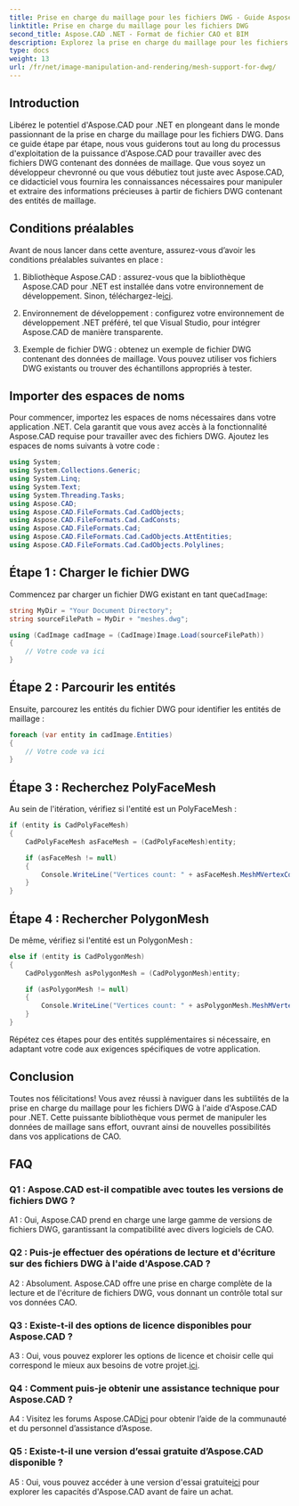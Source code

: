 ```yaml
---
title: Prise en charge du maillage pour les fichiers DWG - Guide Aspose.CAD
linktitle: Prise en charge du maillage pour les fichiers DWG
second_title: Aspose.CAD .NET - Format de fichier CAO et BIM
description: Explorez la prise en charge du maillage pour les fichiers DWG avec Aspose.CAD pour .NET. Améliorez vos applications de CAO avec de puissantes capacités de manipulation de maillage.
type: docs
weight: 13
url: /fr/net/image-manipulation-and-rendering/mesh-support-for-dwg/
---
```

## Introduction

Libérez le potentiel d'Aspose.CAD pour .NET en plongeant dans le monde passionnant de la prise en charge du maillage pour les fichiers DWG. Dans ce guide étape par étape, nous vous guiderons tout au long du processus d'exploitation de la puissance d'Aspose.CAD pour travailler avec des fichiers DWG contenant des données de maillage. Que vous soyez un développeur chevronné ou que vous débutiez tout juste avec Aspose.CAD, ce didacticiel vous fournira les connaissances nécessaires pour manipuler et extraire des informations précieuses à partir de fichiers DWG contenant des entités de maillage.

## Conditions préalables

Avant de nous lancer dans cette aventure, assurez-vous d’avoir les conditions préalables suivantes en place :

1.  Bibliothèque Aspose.CAD : assurez-vous que la bibliothèque Aspose.CAD pour .NET est installée dans votre environnement de développement. Sinon, téléchargez-le[ici](https://releases.aspose.com/cad/net/).

2. Environnement de développement : configurez votre environnement de développement .NET préféré, tel que Visual Studio, pour intégrer Aspose.CAD de manière transparente.

3. Exemple de fichier DWG : obtenez un exemple de fichier DWG contenant des données de maillage. Vous pouvez utiliser vos fichiers DWG existants ou trouver des échantillons appropriés à tester.

## Importer des espaces de noms

Pour commencer, importez les espaces de noms nécessaires dans votre application .NET. Cela garantit que vous avez accès à la fonctionnalité Aspose.CAD requise pour travailler avec des fichiers DWG. Ajoutez les espaces de noms suivants à votre code :

```csharp
using System;
using System.Collections.Generic;
using System.Linq;
using System.Text;
using System.Threading.Tasks;
using Aspose.CAD;
using Aspose.CAD.FileFormats.Cad.CadObjects;
using Aspose.CAD.FileFormats.Cad.CadConsts;
using Aspose.CAD.FileFormats.Cad;
using Aspose.CAD.FileFormats.Cad.CadObjects.AttEntities;
using Aspose.CAD.FileFormats.Cad.CadObjects.Polylines;
```

## Étape 1 : Charger le fichier DWG

 Commencez par charger un fichier DWG existant en tant que`CadImage`:

```csharp
string MyDir = "Your Document Directory";
string sourceFilePath = MyDir + "meshes.dwg";

using (CadImage cadImage = (CadImage)Image.Load(sourceFilePath))
{
    // Votre code va ici
}
```

## Étape 2 : Parcourir les entités

Ensuite, parcourez les entités du fichier DWG pour identifier les entités de maillage :

```csharp
foreach (var entity in cadImage.Entities)
{
    // Votre code va ici
}
```

## Étape 3 : Recherchez PolyFaceMesh

Au sein de l'itération, vérifiez si l'entité est un PolyFaceMesh :

```csharp
if (entity is CadPolyFaceMesh)
{
    CadPolyFaceMesh asFaceMesh = (CadPolyFaceMesh)entity;

    if (asFaceMesh != null)
    {
        Console.WriteLine("Vertices count: " + asFaceMesh.MeshMVertexCount);
    }
}
```

## Étape 4 : Rechercher PolygonMesh

De même, vérifiez si l'entité est un PolygonMesh :

```csharp
else if (entity is CadPolygonMesh)
{
    CadPolygonMesh asPolygonMesh = (CadPolygonMesh)entity;

    if (asPolygonMesh != null)
    {
        Console.WriteLine("Vertices count: " + asPolygonMesh.MeshMVertexCount);
    }
}
```

Répétez ces étapes pour des entités supplémentaires si nécessaire, en adaptant votre code aux exigences spécifiques de votre application.

## Conclusion

Toutes nos félicitations! Vous avez réussi à naviguer dans les subtilités de la prise en charge du maillage pour les fichiers DWG à l'aide d'Aspose.CAD pour .NET. Cette puissante bibliothèque vous permet de manipuler les données de maillage sans effort, ouvrant ainsi de nouvelles possibilités dans vos applications de CAO.

## FAQ

### Q1 : Aspose.CAD est-il compatible avec toutes les versions de fichiers DWG ?

A1 : Oui, Aspose.CAD prend en charge une large gamme de versions de fichiers DWG, garantissant la compatibilité avec divers logiciels de CAO.

### Q2 : Puis-je effectuer des opérations de lecture et d'écriture sur des fichiers DWG à l'aide d'Aspose.CAD ?

A2 : Absolument. Aspose.CAD offre une prise en charge complète de la lecture et de l'écriture de fichiers DWG, vous donnant un contrôle total sur vos données CAO.

### Q3 : Existe-t-il des options de licence disponibles pour Aspose.CAD ?

 A3 : Oui, vous pouvez explorer les options de licence et choisir celle qui correspond le mieux aux besoins de votre projet.[ici](https://purchase.aspose.com/buy).

### Q4 : Comment puis-je obtenir une assistance technique pour Aspose.CAD ?

 A4 : Visitez les forums Aspose.CAD[ici](https://forum.aspose.com/c/cad/19) pour obtenir l’aide de la communauté et du personnel d’assistance d’Aspose.

### Q5 : Existe-t-il une version d’essai gratuite d’Aspose.CAD disponible ?

 A5 : Oui, vous pouvez accéder à une version d'essai gratuite[ici](https://releases.aspose.com/) pour explorer les capacités d'Aspose.CAD avant de faire un achat.